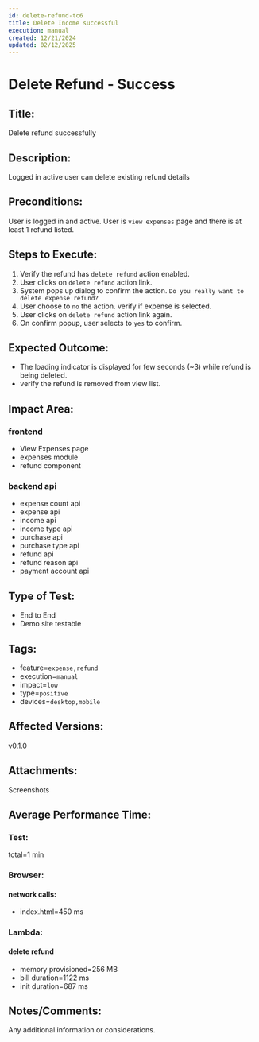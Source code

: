 ```yaml
---
id: delete-refund-tc6
title: Delete Income successful
execution: manual
created: 12/21/2024
updated: 02/12/2025
---
```


# Delete Refund - Success

## Title:

Delete refund successfully

## Description:

Logged in active user can delete existing refund details

## Preconditions:

User is logged in and active. User is `view expenses` page and there is at least 1 refund listed.

## Steps to Execute:

1. Verify the refund has `delete refund` action enabled.
2. User clicks on `delete refund` action link.
3. System pops up dialog to confirm the action. `Do you really want to delete expense refund?`
4. User choose to `no` the action. verify if expense is selected.
5. User clicks on `delete refund` action link again.
6. On confirm popup, user selects to `yes` to confirm.

## Expected Outcome:

- The loading indicator is displayed for few seconds (~3) while refund is being deleted.
- verify the refund is removed from view list.

## Impact Area:

### frontend

- View Expenses page
- expenses module
- refund component

### backend api

- expense count api
- expense api
- income api
- income type api
- purchase api
- purchase type api
- refund api
- refund reason api
- payment account api

## Type of Test:

- End to End
- Demo site testable

## Tags:

- feature=`expense,refund`
- execution=`manual`
- impact=`low`
- type=`positive`
- devices=`desktop,mobile`

## Affected Versions:

v0.1.0

## Attachments:

Screenshots

## Average Performance Time:

### Test:

total=1 min

### Browser:

#### network calls:

- index.html=450 ms

### Lambda:

#### delete refund

- memory provisioned=256 MB
- bill duration=1122 ms
- init duration=687 ms

## Notes/Comments:

Any additional information or considerations.
